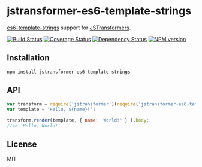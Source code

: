 # jstransformer-es6-template-strings

[es6-template-strings](https://github.com/medikoo/es6-template-strings) support for [JSTransformers](http://github.com/jstransformers).

[![Build Status](https://img.shields.io/travis/jstransformers/jstransformer-es6-template-strings/master.svg)](https://travis-ci.org/jstransformers/jstransformer-es6-template-strings)
[![Coverage Status](https://img.shields.io/codecov/c/github/jstransformers/jstransformer-es6-template-strings/master.svg)](https://codecov.io/gh/jstransformers/jstransformer-es6-template-strings)
[![Dependency Status](https://img.shields.io/david/jstransformers/jstransformer-es6-template-strings/master.svg)](http://david-dm.org/jstransformers/jstransformer-es6-template-strings)
[![NPM version](https://img.shields.io/npm/v/jstransformer-es6-template-strings.svg)](https://www.npmjs.org/package/jstransformer-es6-template-strings)

## Installation

    npm install jstransformer-es6-template-strings

## API

```js
var transform = require('jstransformer')(require('jstransformer-es6-template-strings'));
var template = 'Hello, ${name}!';

transform.render(template, { name: 'World!' } ).body;
//=> 'Hello, World!'
```

## License

MIT
